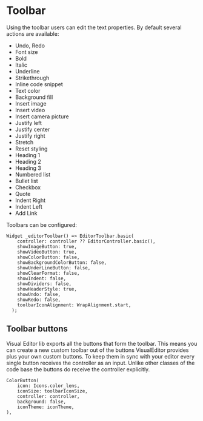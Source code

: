 # Toolbar
Using the toolbar users can edit the text properties. By default several actions are available:
- Undo, Redo
- Font size
- Bold
- Italic
- Underline
- Strikethrough
- Inline code snippet
- Text color
- Background fill
- Insert image
- Insert video
- Insert camera picture
- Justify left
- Justify center
- Justify right
- Stretch
- Reset styling
- Heading 1
- Heading 2
- Heading 3
- Numbered list
- Bullet list
- Checkbox
- Quote
- Indent Right
- Indent Left
- Add Link

Toolbars can be configured:

```
Widget _editorToolbar() => EditorToolbar.basic(
    controller: controller ?? EditorController.basic(),
    showImageButton: true,
    showVideoButton: true,
    showColorButton: false,
    showBackgroundColorButton: false,
    showUnderLineButton: false,
    showClearFormat: false,
    showIndent: false,
    showDividers: false,
    showHeaderStyle: true,
    showUndo: false,
    showRedo: false,
    toolbarIconAlignment: WrapAlignment.start,
  );
```

## Toolbar buttons
Visual Editor lib exports all the buttons that form the toolbar. This means you can create a new custom toolbar out of the buttons VisualEditor provides plus your own custom buttons. To keep them in sync with your editor every single button receives the controller as an input. Unlike other classes of the code base the buttons do receive the controller explicitly.

```
ColorButton(
    icon: Icons.color_lens,
    iconSize: toolbarIconSize,
    controller: controller,
    background: false,
    iconTheme: iconTheme,
),
```
